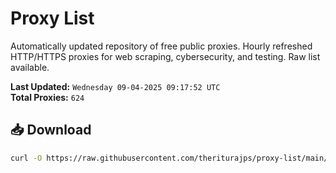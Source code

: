# Proxy List

Automatically updated repository of free public proxies. Hourly refreshed HTTP/HTTPS proxies for web scraping, cybersecurity, and testing. Raw list available.

**Last Updated:** `Wednesday 09-04-2025 09:17:52 UTC`  
**Total Proxies:** `624`

## 📥 Download
```bash
curl -O https://raw.githubusercontent.com/theriturajps/proxy-list/main/proxies.txt
